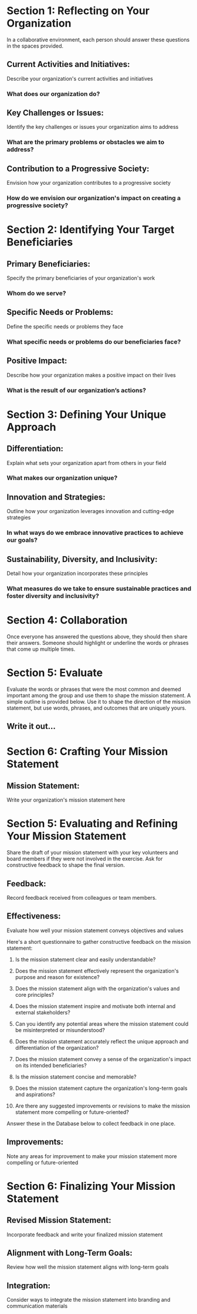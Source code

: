 <!-- Unsupported block type: callout -->



<!-- Unsupported block type: quote -->

# Section 1: Reflecting on Your Organization

<!-- Unsupported block type: divider -->

In a collaborative environment, each person should answer these questions in the spaces provided.

## Current Activities and Initiatives: 

Describe your organization's current activities and initiatives

### What does our organization do?

<!-- Unsupported block type: column_list -->

<!-- Unsupported block type: column_list -->

<!-- Unsupported block type: column_list -->

## Key Challenges or Issues: 

Identify the key challenges or issues your organization aims to address

### What are the primary problems or obstacles we aim to address?

<!-- Unsupported block type: column_list -->

<!-- Unsupported block type: column_list -->

<!-- Unsupported block type: column_list -->

## Contribution to a Progressive Society: 

Envision how your organization contributes to a progressive society

### How do we envision our organization's impact on creating a progressive society?

<!-- Unsupported block type: column_list -->

<!-- Unsupported block type: column_list -->

<!-- Unsupported block type: column_list -->

# Section 2: Identifying Your Target Beneficiaries

<!-- Unsupported block type: divider -->

## Primary Beneficiaries: 

Specify the primary beneficiaries of your organization's work

### Whom do we serve?

<!-- Unsupported block type: column_list -->

<!-- Unsupported block type: column_list -->

<!-- Unsupported block type: column_list -->

## Specific Needs or Problems: 

Define the specific needs or problems they face

### What specific needs or problems do our beneficiaries face?

<!-- Unsupported block type: column_list -->

<!-- Unsupported block type: column_list -->

<!-- Unsupported block type: column_list -->

## Positive Impact: 

Describe how your organization makes a positive impact on their lives

### What is the result of our organizationʼs actions?

<!-- Unsupported block type: column_list -->

<!-- Unsupported block type: column_list -->

<!-- Unsupported block type: column_list -->

# Section 3: Defining Your Unique Approach

<!-- Unsupported block type: divider -->

## Differentiation: 

Explain what sets your organization apart from others in your field

### What makes our organization unique?

<!-- Unsupported block type: column_list -->

<!-- Unsupported block type: column_list -->

<!-- Unsupported block type: column_list -->

## Innovation and Strategies: 

Outline how your organization leverages innovation and cutting-edge strategies

### In what ways do we embrace innovative practices to achieve our goals?

<!-- Unsupported block type: column_list -->

<!-- Unsupported block type: column_list -->

<!-- Unsupported block type: column_list -->

## Sustainability, Diversity, and Inclusivity: 

Detail how your organization incorporates these principles

### What measures do we take to ensure sustainable practices and foster diversity and inclusivity?

<!-- Unsupported block type: column_list -->

<!-- Unsupported block type: column_list -->

<!-- Unsupported block type: column_list -->

# Section 4: Collaboration

<!-- Unsupported block type: divider -->

Once everyone has answered the questions above, they should then share their answers. Someone should highlight or underline the words or phrases that come up multiple times.

# Section 5: Evaluate

<!-- Unsupported block type: divider -->

Evaluate the words or phrases that were the most common and deemed important among the group and use them to shape the mission statement. A simple outline is provided below. Use it to shape the direction of the mission statement, but use words, phrases, and outcomes that are uniquely yours.

## Write it out…

<!-- Unsupported block type: callout -->

# Section 6: Crafting Your Mission Statement

<!-- Unsupported block type: divider -->

## Mission Statement: 

Write your organization's mission statement here

<!-- Unsupported block type: callout -->



<!-- Unsupported block type: quote -->

# Section 5: Evaluating and Refining Your Mission Statement

<!-- Unsupported block type: divider -->

Share the draft of your mission statement with your key volunteers and board members if they were not involved in the exercise. Ask for constructive feedback to shape the final version. 

## Feedback: 

Record feedback received from colleagues or team members. 

## Effectiveness: 

Evaluate how well your mission statement conveys objectives and values



Here's a short questionnaire to gather constructive feedback on the mission statement:

1. Is the mission statement clear and easily understandable?

1. Does the mission statement effectively represent the organization's purpose and reason for existence?

1. Does the mission statement align with the organization's values and core principles?

1. Does the mission statement inspire and motivate both internal and external stakeholders?

1. Can you identify any potential areas where the mission statement could be misinterpreted or misunderstood?

1. Does the mission statement accurately reflect the unique approach and differentiation of the organization?

1. Does the mission statement convey a sense of the organization's impact on its intended beneficiaries?

1. Is the mission statement concise and memorable?

1. Does the mission statement capture the organization's long-term goals and aspirations?

1. Are there any suggested improvements or revisions to make the mission statement more compelling or future-oriented?

Answer these in the Database below to collect feedback in one place.

<!-- Unsupported block type: child_database -->

## Improvements: 

Note any areas for improvement to make your mission statement more compelling or future-oriented

<!-- Unsupported block type: callout -->

# Section 6: Finalizing Your Mission Statement

<!-- Unsupported block type: divider -->

## Revised Mission Statement: 

Incorporate feedback and write your finalized mission statement

<!-- Unsupported block type: callout -->

## Alignment with Long-Term Goals: 

Review how well the mission statement aligns with long-term goals

<!-- Unsupported block type: callout -->

## Integration: 

Consider ways to integrate the mission statement into branding and communication materials

<!-- Unsupported block type: callout -->

